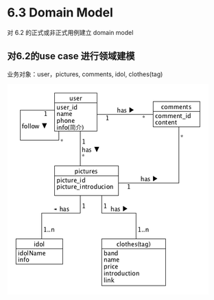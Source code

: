 # 6.3 Domain Model
对 6.2 的正式或非正式用例建立 domain model
## 对6.2的use case 进行领域建模
业务对象：user，pictures, comments, idol, clothes(tag)

![](image/domain_model.png)
